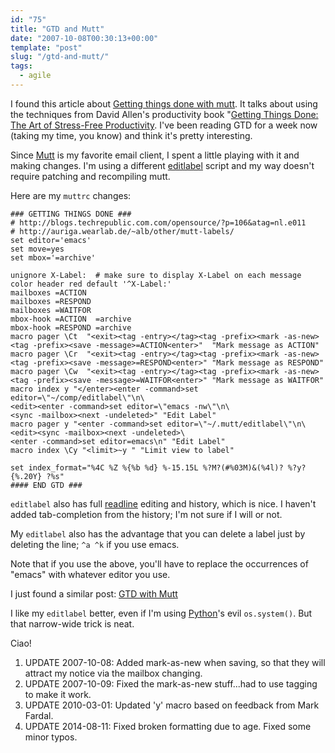 ```yaml
---
id: "75"
title: "GTD and Mutt"
date: "2007-10-08T00:30:13+00:00"
template: "post"
slug: "/gtd-and-mutt/"
tags:
  - agile
---
```


I found this article about
[Getting things done with mutt](http://blogs.techrepublic.com.com/opensource/?p=106&tag=nl.e011).
It talks about using the techniques from David Allen's productivity book
"[Getting Things Done: The Art of Stress-Free Productivity](http://amzn.com/0142000280?tag=thedocwha-20).
I've been reading GTD for a week now (taking my time, you know) and think it's
pretty interesting.

Since [Mutt](http://mutt.org/) is my favorite email client, I spent a little
playing with it and making changes. I'm using a different
[editlabel](http://docwhat.org/files/2007/10/editlabel) script and my way
doesn't require patching and recompiling mutt.

Here are my `muttrc` changes:

```
### GETTING THINGS DONE ###
# http://blogs.techrepublic.com.com/opensource/?p=106&atag=nl.e011
# http://auriga.wearlab.de/~alb/other/mutt-labels/
set editor='emacs'
set move=yes
set mbox='=archive'

unignore X-Label:  # make sure to display X-Label on each message
color header red default '^X-Label:'
mailboxes =ACTION
mailboxes =RESPOND
mailboxes =WAITFOR
mbox-hook =ACTION  =archive
mbox-hook =RESPOND =archive
macro pager \Ct  "<exit><tag -entry></tag><tag -prefix><mark -as-new><tag -prefix><save -message>=ACTION<enter>"  "Mark message as ACTION"
macro pager \Cr  "<exit><tag -entry></tag><tag -prefix><mark -as-new><tag -prefix><save -message>=RESPOND<enter>" "Mark message as RESPOND"
macro pager \Cw  "<exit><tag -entry></tag><tag -prefix><mark -as-new><tag -prefix><save -message>=WAITFOR<enter>" "Mark message as WAITFOR"
macro index y "</enter><enter -command>set editor=\"~/comp/editlabel\"\n\
<edit><enter -command>set editor=\"emacs -nw\"\n\
<sync -mailbox><next -undeleted>" "Edit Label"
macro pager y "<enter -command>set editor=\"~/.mutt/editlabel\"\n\
<edit><sync -mailbox><next -undeleted>\
<enter -command>set editor=emacs\n" "Edit Label"
macro index \Cy "<limit>~y " "Limit view to label"

set index_format="%4C %Z %{%b %d} %-15.15L %?M?(#%03M)&(%4l)? %?y?{%.20Y} ?%s"
#### END GTD ###
```

`editlabel` also has full [readline](http://en.wikipedia.org/wiki/Readline)
editing and history, which is nice. I haven't added tab-completion from the
history; I'm not sure if I will or not.

My `editlabel` also has the advantage that you can delete a label just by
deleting the line; `^a ^k` if you use emacs.

Note that if you use the above, you'll have to replace the occurrences of
"emacs" with whatever editor you use.

I just found a similar post: [GTD with Mutt](http://footils.org/cms/show/59)

I like my `editlabel` better, even if I'm using [Python](http://python.org/)'s
evil `os.system()`. But that narrow-wide trick is neat.

Ciao!

1.  UPDATE 2007-10-08: Added mark-as-new when saving, so that they will attract
    my notice via the mailbox changing.
2.  UPDATE 2007-10-09: Fixed the mark-as-new stuff...had to use tagging to make
    it work.
3.  UPDATE 2010-03-01: Updated 'y' macro based on feedback from Mark Fardal.
4.  UPDATE 2014-08-11: Fixed broken formatting due to age. Fixed some minor
    typos.
